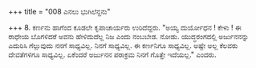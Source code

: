 +++
title = "008 ಎನಲು ಭುಗಿಲೆನ್ದನು"

+++
8.  ಕರ್ಣನು ಹಾಗೆಂದ ಕೂಡಲೇ ಕೃಪಾಚಾರ್ಯರು ಉರಿದೆದ್ದರು. "ಅಯ್ಯ ದುರ್ಯೋಧನ ! ಕೇಳು ! ಈ ರಾಧೇಯ ಬೊಗಳಿದರೆ ಅವನು ಹೇಳಿದುದೆಲ್ಲ ನಿಜ ಎಂದು ನಂಬಬೇಡ. ನೋಡು. ಯುದ್ಧರಂಗದಲ್ಲಿ ಅರ್ಜುನನನ್ನು ಎದುರಿಸಿ ಗೆಲ್ಲುವುದು ನನಗೆ ಸಾಧ್ಯವಿಲ್ಲ. ನಿನಗೆ ಸಾಧ್ಯವಿಲ್ಲ. ಈ ಕರ್ಣನಿಗೂ ಸಾಧ್ಯವಿಲ್ಲ. ಅಷ್ಟೇ ಅಲ್ಲ ಕೆಲವರು ದೇವತೆಗಳಿಗೂ ಸಾಧ್ಯವಿಲ್ಲ. ಏಕೆಂದರೆ ಅರ್ಜುನನ ಪರಾಕ್ರಮ ನಿನಗೆ ಗೊತ್ತೇ ಇದೆಯಲ್ಲ." ಎಂದರು.